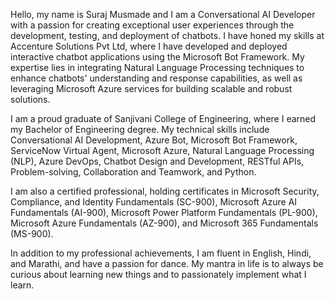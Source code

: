 Hello, my name is Suraj Musmade and I am a Conversational AI Developer with a passion for creating exceptional user experiences through the development, testing, and deployment of chatbots. I have honed my skills at Accenture Solutions Pvt Ltd, where I have developed and deployed interactive chatbot applications using the Microsoft Bot Framework. My expertise lies in integrating Natural Language Processing techniques to enhance chatbots' understanding and response capabilities, as well as leveraging Microsoft Azure services for building scalable and robust solutions.

I am a proud graduate of Sanjivani College of Engineering, where I earned my Bachelor of Engineering degree. My technical skills include Conversational AI Development, Azure Bot, Microsoft Bot Framework, ServiceNow Virtual Agent, Microsoft Azure, Natural Language Processing (NLP), Azure DevOps, Chatbot Design and Development, RESTful APIs, Problem-solving, Collaboration and Teamwork, and Python.

I am also a certified professional, holding certificates in Microsoft Security, Compliance, and Identity Fundamentals (SC-900), Microsoft Azure AI Fundamentals (AI-900), Microsoft Power Platform Fundamentals (PL-900), Microsoft Azure Fundamentals (AZ-900), and Microsoft 365 Fundamentals (MS-900).

In addition to my professional achievements, I am fluent in English, Hindi, and Marathi, and have a passion for dance. My mantra in life is to always be curious about learning new things and to passionately implement what I learn.
